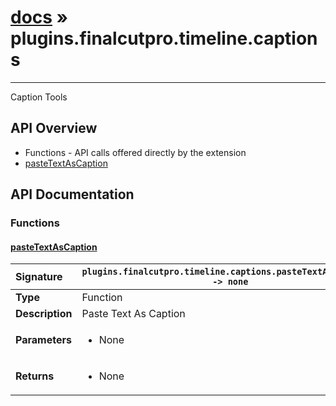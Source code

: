 # [docs](index.md) » plugins.finalcutpro.timeline.captions
---

Caption Tools

## API Overview
* Functions - API calls offered directly by the extension
 * [pasteTextAsCaption](#pastetextascaption)

## API Documentation

### Functions

#### [pasteTextAsCaption](#pastetextascaption)
| <span style="float: left;">**Signature**</span> | <span style="float: left;">`plugins.finalcutpro.timeline.captions.pasteTextAsCaption() -> none` </span>                                                          |
| -----------------------------------------------------|---------------------------------------------------------------------------------------------------------|
| **Type**                                             | Function                                                                                         |
| **Description**                                      | Paste Text As Caption                                                                                         |
| **Parameters**                                       | <ul><li>None</li></ul> |
| **Returns**                                          | <ul><li>None</li></ul>          |

